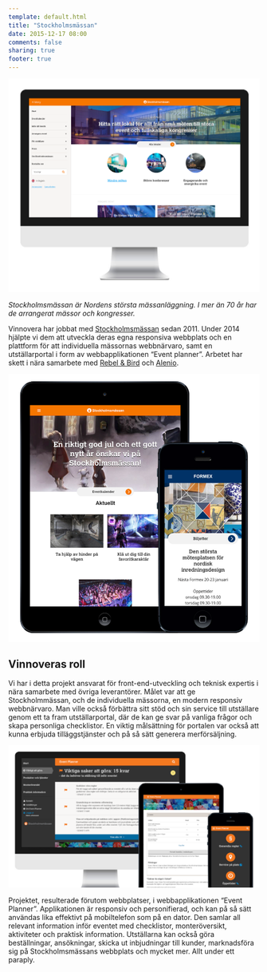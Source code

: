 ```yaml
---
template: default.html
title: "Stockholmsmässan"
date: 2015-12-17 08:00
comments: false
sharing: true
footer: true
---
```


![Skärmdump](/images/content/projects/stockholmsmassan/imac.png)

*Stockholmsmässan är Nordens största mässanläggning. I mer än 70 år har de arrangerat mässor och kongresser.*

Vinnovera har jobbat med [Stockholmsmässan][0] sedan 2011. Under 2014 hjälpte vi dem att utveckla deras egna responsiva webbplats och en plattform för att individuella mässornas webbnärvaro, samt en utställarportal i form av webbapplikationen “Event planner”. Arbetet har skett i nära samarbete med [Rebel & Bird][1] och [Alenio][2].

![Skärmdump](/images/content/projects/stockholmsmassan/devices.png)

## Vinnoveras roll
Vi har i detta projekt ansvarat för front-end-utveckling och teknisk expertis i nära samarbete med övriga leverantörer. Målet var att ge Stockholmmässan, och de individuella mässorna, en modern responsiv webbnärvaro. Man ville också förbättra sitt stöd och sin service till utställare genom ett ta fram utställarportal, där de kan ge svar på vanliga frågor och skapa personliga checklistor. En viktig målsättning för portalen var också att kunna erbjuda tilläggstjänster och på så sätt generera merförsäljning. 

![Skärmdump](/images/content/projects/event-planner/collage.png)

Projektet, resulterade förutom webbplatser, i webbapplikationen “Event Planner”. Applikationen är responsiv och personifierad, och kan på så sätt användas lika effektivt på mobiltelefon som på en dator. Den samlar all relevant information inför eventet med checklistor, monteröversikt, aktiviteter och praktisk information. Utställarna kan också göra beställningar, ansökningar, skicka ut inbjudningar till kunder, marknadsföra sig på Stockholmsmässans webbplats och mycket mer. Allt under ett paraply.

[0]: http://www.stockholmsmassan.se/
[1]: http://www.rebelandbird.com/
[2]: http://www.alenio.se/